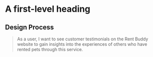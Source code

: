 # A first-level heading
## Design Process
> As a user, I want to see customer  testimonials on the Rent Buddy website to gain insights into the experiences of others who have rented pets through this service.

